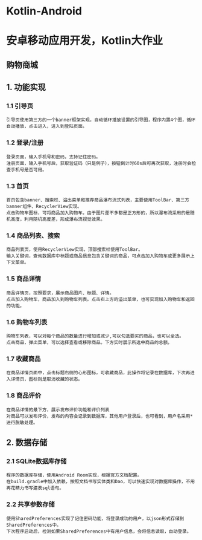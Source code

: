 
# Kotlin-Android
安卓移动应用开发，Kotlin大作业
====
购物商城
---
## 1. 功能实现
### 1.1 引导页
    引导页使用第三方的一个banner框架实现，自动循环播放设置的引导图，程序内置4个图，循环自动播放，点击进入，进入到登陆页面。
### 1.2 登录/注册
    登录页面，输入手机号和密码，支持记住密码。
    注册页面，输入手机号后，获取验证码（只是例子），按钮倒计时60s后可再次获取，注册时会检查手机号是否可用。
### 1.3 首页
    首页包含banner、搜索栏、溢出菜单和推荐商品瀑布流式列表，主要使用ToolBar、第三方banner组件、RecyclerView实现。
    点击购物车图标，可将商品加入购物车。由于图片差不多都是正方形的，所以瀑布流采用的是随机高度，利用随机高度差，形成瀑布流视觉效果。
### 1.4 商品列表、搜索
    商品列表页，使用RecyclerView实现，顶部搜索栏使用ToolBar。
    输入关键词，查询数据库中标题或商品信息包含关键词的商品，可点击加入购物车或更多展示上下文菜单。
### 1.5 商品详情
    商品详情页，按照要求，展示商品图片、标题、详情。
    点击加入购物车，商品加入到购物车列表。点击右上方的溢出菜单，也可实现加入购物车和返回的功能。
### 1.6 购物车列表
    购物车列表，可以对每个商品的数量进行增加或减少,可以勾选要买的商品，也可以全选。
    点击商品，弹出菜单，可以选择查看或移除商品。下方实时展示所选中商品的总额。
### 1.7 收藏商品
    在商品详情页面中，点击标题右侧的心形图标，可收藏商品，此操作将记录在数据库，下次再进入详情页，图标则是取消收藏的状态。
### 1.8 商品评价
    在商品详情的最下方，展示发布评价功能和评价列表
    对商品可以发布评价，发布的内容会记录到数据库，其他用户登录后，也可看到，用户名采用*进行脱敏处理。
## 2. 数据存储
### 2.1 SQLite数据库存储
    程序的数据库存储，使用Android Room实现，根据官方文档配置。
    在build.gradle中加入依赖，按照文档书写实体类和Dao，可以快速实现对数据库操作，不用再花精力书写建表sql语句。
### 2.2 共享参数存储
    使用SharedPreferences实现了记住密码功能，将登录成功的用户，以json形式存储到SharedPreferences中。
    下次程序启动后，检测如果SharedPreferences中有用户信息，会将信息读取，自动登录。
